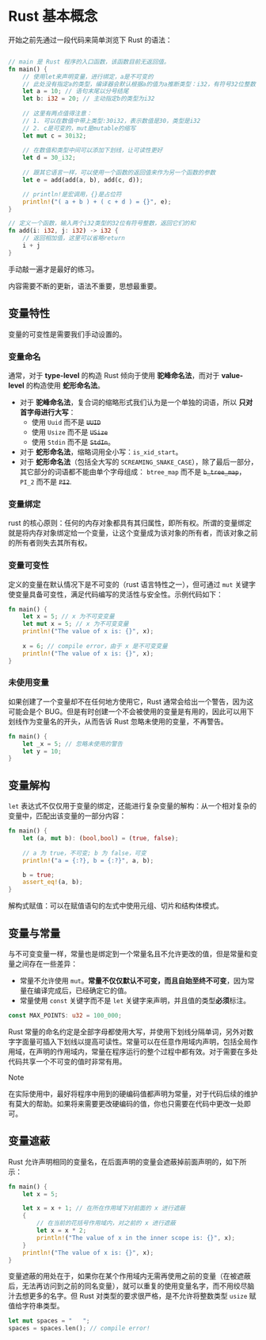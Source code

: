 # Rust 基本概念

开始之前先通过一段代码来简单浏览下 Rust 的语法：

```rust

// main 是 Rust 程序的入口函数，该函数目前无返回值。
fn main() {
    // 使用let来声明变量，进行绑定，a是不可变的
    // 此处没有指定a的类型，编译器会默认根据a的值为a推断类型：i32，有符号32位整数
    let a = 10; // 语句末尾以分号结尾
    let b: i32 = 20; // 主动指定b的类型为i32
    
    // 这里有两点值得注意：
    // 1. 可以在数值中带上类型:30i32，表示数值是30，类型是i32
    // 2. c是可变的，mut是mutable的缩写
    let mut c = 30i32; 
    
    // 在数值和类型中间可以添加下划线，让可读性更好
    let d = 30_i32;
    
    // 跟其它语言一样，可以使用一个函数的返回值来作为另一个函数的参数
    let e = add(add(a, b), add(c, d));

    // println!是宏调用，{}是占位符
    println!("( a + b ) + ( c + d ) = {}", e);
}

// 定义一个函数，输入两个i32类型的32位有符号整数，返回它们的和
fn add(i: i32, j: i32) -> i32 {
    // 返回相加值，这里可以省略return
    i + j
}
```

手动敲一遍才是最好的练习。

内容需要不断的更新，语法不重要，思想最重要。

## 变量特性

变量的可变性是需要我们手动设置的。

### 变量命名

通常，对于 **type-level** 的构造 Rust 倾向于使用 **驼峰命名法**，而对于 **value-level** 的构造使用 **蛇形命名法**。

- 对于 **驼峰命名法**，复合词的缩略形式我们认为是一个单独的词语，所以 **只对首字母进行大写**：
  - 使用 `Uuid` 而不是 ~~`UUID`~~
  - 使用 `Usize` 而不是 ~~`USize`~~
  - 使用 `Stdin` 而不是 ~~`StdIn`~~。
- 对于 **蛇形命名法**，缩略词用全小写：`is_xid_start`。
- 对于 **蛇形命名法**（包括全大写的 `SCREAMING_SNAKE_CASE`），除了最后一部分，其它部分的词语都不能由单个字母组成： `btree_map` 而不是 ~~`b_tree_map`~~，`PI_2` 而不是 ~~`PI2`~~.

### 变量绑定

rust 的核心原则：任何的内存对象都具有其归属性，即所有权。所谓的变量绑定就是将内存对象绑定给一个变量，让这个变量成为该对象的所有者，而该对象之前的所有者则失去其所有权。

### 变量可变性

定义的变量在默认情况下是不可变的（rust 语言特性之一），但可通过 `mut` 关键字使变量具备可变性，满足代码编写的灵活性与安全性。示例代码如下：

```rust
fn main() {
    let x = 5; // x 为不可变变量
    let mut x = 5; // x 为不可变变量
    println!("The value of x is: {}", x);
    
    x = 6; // compile error，由于 x 是不可变变量 
    println!("The value of x is: {}", x);
}
```

### 未使用变量

如果创建了一个变量却不在任何地方使用它，Rust 通常会给出一个警告，因为这可能会是个 BUG。但是有时创建一个不会被使用的变量是有用的，因此可以用下划线作为变量名的开头，从而告诉 Rust 忽略未使用的变量，不再警告。

```rust
fn main() {
    let _x = 5; // 忽略未使用的警告
    let y = 10;
}
```

## 变量解构

`let` 表达式不仅仅用于变量的绑定，还能进行复杂变量的解构：从一个相对复杂的变量中，匹配出该变量的一部分内容：

```rust
fn main() {
    let (a, mut b): (bool,bool) = (true, false);
    
    // a 为 true，不可变; b 为 false，可变
    println!("a = {:?}, b = {:?}", a, b);

    b = true;
    assert_eq!(a, b);
}
```

解构式赋值：可以在赋值语句的左式中使用元组、切片和结构体模式。

## 变量与常量

与不可变变量一样，常量也是绑定到一个常量名且不允许更改的值，但是常量和变量之间存在一些差异：

- 常量不允许使用 `mut`。**常量不仅仅默认不可变，而且自始至终不可变**，因为常量在编译完成后，已经确定它的值。
- 常量使用 `const` 关键字而不是 `let` 关键字来声明，并且值的类型**必须**标注。

```rust
const MAX_POINTS: u32 = 100_000;
```

Rust 常量的命名约定是全部字母都使用大写，并使用下划线分隔单词，另外对数字字面量可插入下划线以提高可读性。常量可以在任意作用域内声明，包括全局作用域，在声明的作用域内，常量在程序运行的整个过程中都有效。对于需要在多处代码共享一个不可变的值时非常有用。

> [!NOTE]
>
> 在实际使用中，最好将程序中用到的硬编码值都声明为常量，对于代码后续的维护有莫大的帮助。如果将来需要更改硬编码的值，你也只需要在代码中更改一处即可。



## 变量遮蔽

Rust 允许声明相同的变量名，在后面声明的变量会遮蔽掉前面声明的，如下所示：

```rust
fn main() {
    let x = 5;

    let x = x + 1; // 在所在作用域下对前面的 x 进行遮蔽
    {
        // 在当前的花括号作用域内，对之前的 x 进行遮蔽
        let x = x * 2;
        println!("The value of x in the inner scope is: {}", x);
    }
    println!("The value of x is: {}", x);
}
```

变量遮蔽的用处在于，如果你在某个作用域内无需再使用之前的变量（在被遮蔽后，无法再访问到之前的同名变量），就可以重复的使用变量名字，而不用绞尽脑汁去想更多的名字。但 Rust 对类型的要求很严格，是不允许将整数类型 `usize` 赋值给字符串类型。

```rust
let mut spaces = "   ";
spaces = spaces.len(); // compile error!
```